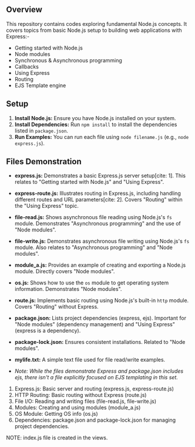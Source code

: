 ## Overview

This repository contains codes exploring fundamental Node.js concepts. It covers topics from basic Node.js setup to building web applications with Express:-
* Getting started with Node.js
* Node modules
* Synchronous & Asynchronous programming
* Callbacks
* Using Express
* Routing
* EJS Template engine

## Setup

1.  **Install Node.js:** Ensure you have Node.js installed on your system.
2.  **Install Dependencies:** Run `npm install` to install the dependencies listed in `package.json`.
3.  **Run Examples:** You can run each file using `node filename.js` (e.g., `node express.js`).

## Files Demonstration

* **express.js:** Demonstrates a basic Express.js server setup[cite: 1]. This relates to "Getting started with Node.js" and "Using Express".
* **express-route.js:** Illustrates routing in Express.js, including handling different routes and URL parameters[cite: 2]. Covers "Routing" within the "Using Express" topic.
* **file-read.js:** Shows asynchronous file reading using Node.js's `fs` module. Demonstrates "Asynchronous programming" and the use of "Node modules".
* **file-write.js:** Demonstrates asynchronous file writing using Node.js's `fs` module.  Also relates to "Asynchronous programming" and "Node modules".
* **module\_a.js:** Provides an example of creating and exporting a Node.js module. Directly covers "Node modules".
* **os.js:** Shows how to use the `os` module to get operating system information. Demonstrates "Node modules".
* **route.js:** Implements basic routing using Node.js's built-in `http` module. Covers "Routing" without Express.
* **package.json:** Lists project dependencies (express, ejs). Important for "Node modules" (dependency management) and "Using Express" (express is a dependency).
* **package-lock.json:** Ensures consistent installations.  Related to "Node modules".
* **mylife.txt:** A simple text file used for file read/write examples.
    
* _Note: While the files demonstrate Express and package.json includes ejs, there isn't a file explicitly focused on EJS templating in this set._


1. Express.js: Basic server and routing (express.js, express-route.js)
2. HTTP Routing: Basic routing without Express (route.js)
3. File I/O: Reading and writing files (file-read.js, file-write.js)
4. Modules: Creating and using modules (module_a.js)
5. OS Module: Getting OS info (os.js)
6. Dependencies: package.json and package-lock.json for managing project dependencies.

NOTE: index.js file is created in the views.
